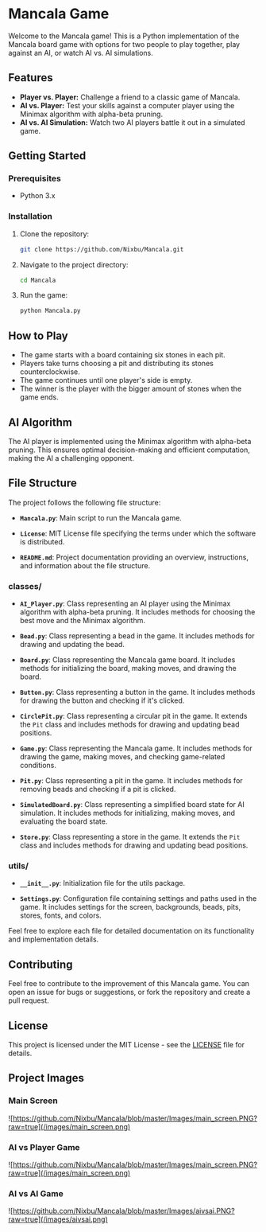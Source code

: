 # Mancala Game

Welcome to the Mancala game! This is a Python implementation of the Mancala board game with options for two people to play together, play against an AI, or watch AI vs. AI simulations.

## Features

- **Player vs. Player:** Challenge a friend to a classic game of Mancala.
- **AI vs. Player:** Test your skills against a computer player using the Minimax algorithm with alpha-beta pruning.
- **AI vs. AI Simulation:** Watch two AI players battle it out in a simulated game.

## Getting Started

### Prerequisites

- Python 3.x

### Installation

1. Clone the repository:

   ```bash
   git clone https://github.com/Nixbu/Mancala.git
   ```

2. Navigate to the project directory:

   ```bash
   cd Mancala
   ```

3. Run the game:

   ```bash
   python Mancala.py
   ```

## How to Play

- The game starts with a board containing six stones in each pit.
- Players take turns choosing a pit and distributing its stones counterclockwise.
- The game continues until one player's side is empty.
- The winner is the player with the bigger amount of stones when the game ends.

## AI Algorithm

The AI player is implemented using the Minimax algorithm with alpha-beta pruning. This ensures optimal decision-making and efficient computation, making the AI a challenging opponent.

## File Structure

The project follows the following file structure:

- **`Mancala.py`**: Main script to run the Mancala game.

- **`License`**: MIT License file specifying the terms under which the software is distributed.

- **`README.md`**: Project documentation providing an overview, instructions, and information about the file structure.

### classes/
- **`AI_Player.py`**: Class representing an AI player using the Minimax algorithm with alpha-beta pruning. It includes methods for choosing the best move and the Minimax algorithm.

- **`Bead.py`**: Class representing a bead in the game. It includes methods for drawing and updating the bead.

- **`Board.py`**: Class representing the Mancala game board. It includes methods for initializing the board, making moves, and drawing the board.

- **`Button.py`**: Class representing a button in the game. It includes methods for drawing the button and checking if it's clicked.

- **`CirclePit.py`**: Class representing a circular pit in the game. It extends the `Pit` class and includes methods for drawing and updating bead positions.

- **`Game.py`**: Class representing the Mancala game. It includes methods for drawing the game, making moves, and checking game-related conditions.

- **`Pit.py`**: Class representing a pit in the game. It includes methods for removing beads and checking if a pit is clicked.

- **`SimulatedBoard.py`**: Class representing a simplified board state for AI simulation. It includes methods for initializing, making moves, and evaluating the board state.

- **`Store.py`**: Class representing a store in the game. It extends the `Pit` class and includes methods for drawing and updating bead positions.

### utils/
- **`__init__.py`**: Initialization file for the utils package.

- **`Settings.py`**: Configuration file containing settings and paths used in the game. It includes settings for the screen, backgrounds, beads, pits, stores, fonts, and colors.

Feel free to explore each file for detailed documentation on its functionality and implementation details.

## Contributing

Feel free to contribute to the improvement of this Mancala game. You can open an issue for bugs or suggestions, or fork the repository and create a pull request.

## License

This project is licensed under the MIT License - see the [LICENSE](LICENSE) file for details.

## Project Images
### Main Screen
![https://github.com/Nixbu/Mancala/blob/master/Images/main_screen.PNG?raw=true](/images/main_screen.png)

### AI vs Player Game
![https://github.com/Nixbu/Mancala/blob/master/Images/main_screen.PNG?raw=true](/images/main_screen.png)

### AI vs AI Game
![https://github.com/Nixbu/Mancala/blob/master/Images/aivsai.PNG?raw=true](/images/aivsai.png)
